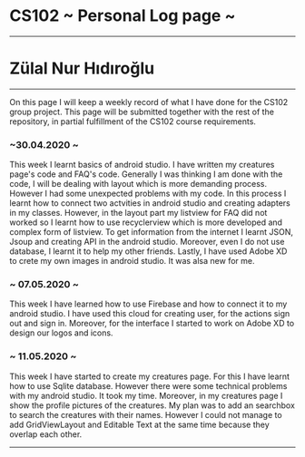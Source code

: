 # CS102 ~ Personal Log page ~
****
# Zülal Nur Hıdıroğlu
****

On this page I will keep a weekly record of what I have done for the CS102 group project. This page will be submitted together with the rest of the repository, in partial fulfillment of the CS102 course requirements.

### ~30.04.2020 ~
This week I learnt basics of android studio. I have written my creatures page's code and FAQ's code. Generally I was thinking I am done with the code, I will be dealing with layout which is more demanding process. However I had some unexpected problems with my code. In this process I learnt how to connect two actvities in android studio and creating adapters in my classes. However, in the layout part my listview for FAQ did not worked so I learnt how to use recyclerview which is more developed and complex form of listview. To get information from the internet I learnt JSON, Jsoup and creating API in the android studio. Moreover, even I do not use database, I learnt it to help my other friends. Lastly, I have used Adobe XD to crete my own images in android studio. It was alsa new for me. 

### ~ 07.05.2020 ~
This week I have learned how to use Firebase and how to connect it to my android studio. I have used this cloud for creating user, for the actions sign out and sign in. Moreover, for the interface I started to work on Adobe XD to design our logos and icons.

### ~ 11.05.2020 ~
This week I have started to create my creatures page. For this I have learnt how to use Sqlite database. However there were some technical problems with my android studio. It took my time. Moreover, in my creatures page I show the profile pictures of the creatures. My plan was to add an searchbox to search the creatures with their names. However I could not manage to add GridViewLayout and Editable Text at the same time because they overlap each other.
****
